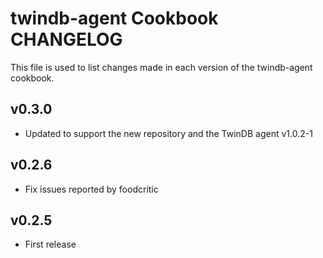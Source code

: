 twindb-agent Cookbook CHANGELOG
===============================
This file is used to list changes made in each version of the twindb-agent cookbook.

v0.3.0
------
- Updated to support the new repository and the TwinDB agent v1.0.2-1

v0.2.6
------
- Fix issues reported by foodcritic

v0.2.5
------
- First release
